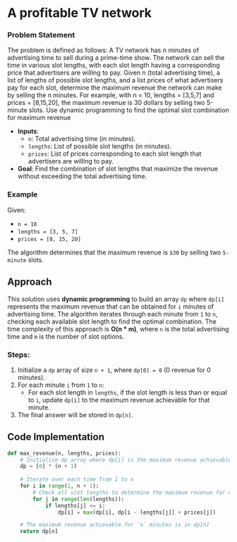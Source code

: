 # A profitable TV network

### Problem Statement
The problem is defined as follows:
A TV network has n minutes of advertising time to sell during a prime-time show. The network can sell the time in various slot lengths, with each slot length having a corresponding price that advertisers are willing to pay. Given n (total advertising time), a list of lengths of possible slot lengths, and a list prices of what advertisers pay for each slot, determine the maximum revenue the network can make by selling the n minutes. For example, with n = 10, lengths = [3,5,7] and prices = [8,15,20], the maximum revenue is 30 dollars by selling two 5-minute slots. Use dynamic programming to find the optimal slot combination for maximum revenue
- **Inputs**:
  - `n`: Total advertising time (in minutes).
  - `lengths`: List of possible slot lengths (in minutes).
  - `prices`: List of prices corresponding to each slot length that advertisers are willing to pay.
- **Goal**: Find the combination of slot lengths that maximize the revenue without exceeding the total advertising time.

### Example
Given:
- `n = 10`
- `lengths = [3, 5, 7]`
- `prices = [8, 15, 20]`

The algorithm determines that the maximum revenue is `$30` by selling two `5-minute` slots.

## Approach
This solution uses **dynamic programming** to build an array `dp` where `dp[i]` represents the maximum revenue that can be obtained for `i` minutes of advertising time. The algorithm iterates through each minute from `1` to `n`, checking each available slot length to find the optimal combination. The time complexity of this approach is **O(n * m)**, where `n` is the total advertising time and `m` is the number of slot options.

### Steps:
1. Initialize a `dp` array of size `n + 1`, where `dp[0] = 0` (0 revenue for 0 minutes).
2. For each minute `i` from `1` to `n`:
   - For each slot length in `lengths`, if the slot length is less than or equal to `i`, update `dp[i]` to the maximum revenue achievable for that minute.
3. The final answer will be stored in `dp[n]`.

## Code Implementation

```python
def max_revenue(n, lengths, prices):
    # Initialize dp array where dp[i] is the maximum revenue achievable with i minutes
    dp = [0] * (n + 1)
    
    # Iterate over each time from 1 to n
    for i in range(1, n + 1):
        # Check all slot lengths to determine the maximum revenue for dp[i]
        for j in range(len(lengths)):
            if lengths[j] <= i:
                dp[i] = max(dp[i], dp[i - lengths[j]] + prices[j])

    # The maximum revenue achievable for `n` minutes is in dp[n]
    return dp[n]
